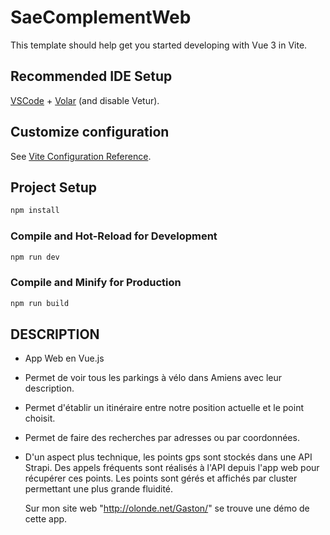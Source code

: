 # SaeComplementWeb

This template should help get you started developing with Vue 3 in Vite.

## Recommended IDE Setup

[VSCode](https://code.visualstudio.com/) + [Volar](https://marketplace.visualstudio.com/items?itemName=Vue.volar) (and disable Vetur).

## Customize configuration

See [Vite Configuration Reference](https://vitejs.dev/config/).

## Project Setup

```sh
npm install
```

### Compile and Hot-Reload for Development

```sh
npm run dev
```

### Compile and Minify for Production

```sh
npm run build
```


## DESCRIPTION

- App Web en Vue.js
- Permet de voir tous les parkings à vélo dans Amiens avec leur description.
- Permet d'établir un itinéraire entre notre position actuelle et le point choisit.
- Permet de faire des recherches par adresses ou par coordonnées.
- D'un aspect plus technique, les points gps sont stockés dans une API Strapi. Des appels fréquents sont réalisés à l'API depuis l'app web pour récupérer ces points. Les points sont gérés et affichés par cluster permettant une plus grande fluidité.

  Sur mon site web "http://olonde.net/Gaston/" se trouve une démo de cette app. 

